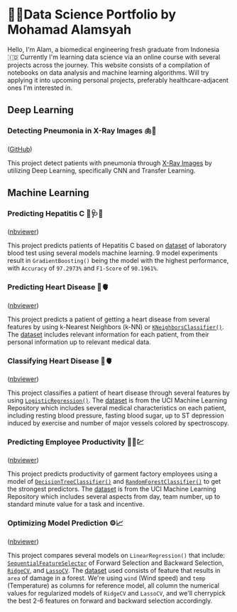 # 🧑‍💻Data Science Portfolio by Mohamad Alamsyah

Hello, I'm Alam, a biomedical engineering fresh graduate from Indonesia 🇮🇩 Currently I'm learning data science via an online course with several projects across the journey. This website consists of a compilation of notebooks on data analysis and machine learning algorithms. Will try applying it into upcoming personal projects, preferably healthcare-adjacent ones I'm interested in.

## Deep Learning

### Detecting Pneumonia in X-Ray Images 🫁🩻
([GitHub](https://github.com/itsalamhere/itsalamhere.github.io/blob/main/Notebooks/detecting_pneumonia_in_xray_images.ipynb))

This project detect patients with pneumonia through [X-Ray Images](https://dsserver-prod-resources-1.s3.amazonaws.com/cnn/xray_dataset.tar.gz
) by utilizing Deep Learning, specifically CNN and Transfer Learning. 

## Machine Learning

### Predicting Hepatitis C 🧪🩺🌟
([nbviewer](https://github.com/itsalamhere/itsalamhere.github.io/blob/main/Notebooks/classifying_hepatitis_c.ipynb))

This project predicts patients of Hepatitis C based on [dataset](https://www.kaggle.com/datasets/fedesoriano/hepatitis-c-dataset) of laboratory blood test using several models machine learning. 9 model experiments result in `GradientBoosting()` being the model with the highest performance, with `Accuracy` of `97.2973%` and `F1-Score` of `90.1961%`.

### Predicting Heart Disease 🔮🫀
([nbviewer](https://nbviewer.org/github/itsalamhere/itsalamhere.github.io/blob/main/Notebooks/predicting_heart_disease.ipynb))

This project predicts a patient of getting a heart disease from several features by using k-Nearest Neighbors (k-NN) or [`KNeighborsClassifier()`](https://scikit-learn.org/stable/modules/generated/sklearn.neighbors.KNeighborsClassifier.html). The [dataset](https://www.kaggle.com/datasets/fedesoriano/heart-failure-prediction) includes relevant information for each patient, from their personal information up to relevant medical data.

### Classifying Heart Disease 📂🫀
([nbviewer](https://nbviewer.org/github/itsalamhere/itsalamhere.github.io/blob/main/Notebooks/classifying_heart_disease.ipynb))

This project classifies a patient of heart disease through several features by using [`LogisticRegression()`](https://scikit-learn.org/stable/modules/generated/sklearn.linear_model.LogisticRegression.html). The [dataset](https://archive.ics.uci.edu/dataset/45/heart+disease) is from the UCI Machine Learning Repository which includes several medical characteristics on each patient, including resting blood pressure, fasting blood sugar, up to ST depression induced by exercise and number of major vessels colored by spectroscopy.

### Predicting Employee Productivity 🧑‍🏭💹
([nbviewer](https://nbviewer.org/github/itsalamhere/itsalamhere.github.io/blob/main/Notebooks/predicting_employee_productivity.ipynb))

This project predicts productivity of garment factory employees using a model of [`DecisionTreeClassifier()`](https://scikit-learn.org/stable/modules/generated/sklearn.tree.DecisionTreeClassifier.html) and [`RandomForestClassifier()`](https://scikit-learn.org/stable/modules/generated/sklearn.ensemble.RandomForestClassifier.html) to get the strongest predictors. The [dataset](https://archive.ics.uci.edu/ml/datasets/Productivity+Prediction+of+Garment+Employees) is from the UCI Machine Learning Repository which includes several aspects from day, team number, up to standard minute value for a task and incentive.

### Optimizing Model Prediction ⚙️📈
([nbviewer](https://nbviewer.org/github/itsalamhere/itsalamhere.github.io/blob/main/Notebooks/optimizing_model_prediction.ipynb))

This project compares several models on `LinearRegression()` that include: [`SequentialFeatureSelector`](https://scikit-learn.org/stable/modules/generated/sklearn.feature_selection.SequentialFeatureSelector.html) of Forward Selection and Backward Selection, [`RidgeCV`](https://scikit-learn.org/stable/modules/generated/sklearn.linear_model.RidgeCV.html#sklearn.linear_model.RidgeCV), and [`LassoCV`](https://scikit-learn.org/stable/modules/generated/sklearn.linear_model.LassoCV.html). The [dataset](https://archive.ics.uci.edu/dataset/162/forest+fires) used consists of feature that results in `area` of damage in a forest. We're using `wind` (Wind speed) and `temp` (Temperature) as columns for reference model, all column the numerical values for regularized models of `RidgeCV` and `LassoCV`, and we'll cherrypick the best 2-6 features on forward and backward selection accordingly.
